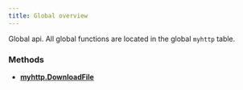 ```yaml
---
title: Global overview
---
```


Global api. All global functions are located in the global `myhttp` table.

### Methods
* [**myhttp.DownloadFile**](/gmsv_myhttp/global/downloadfile)